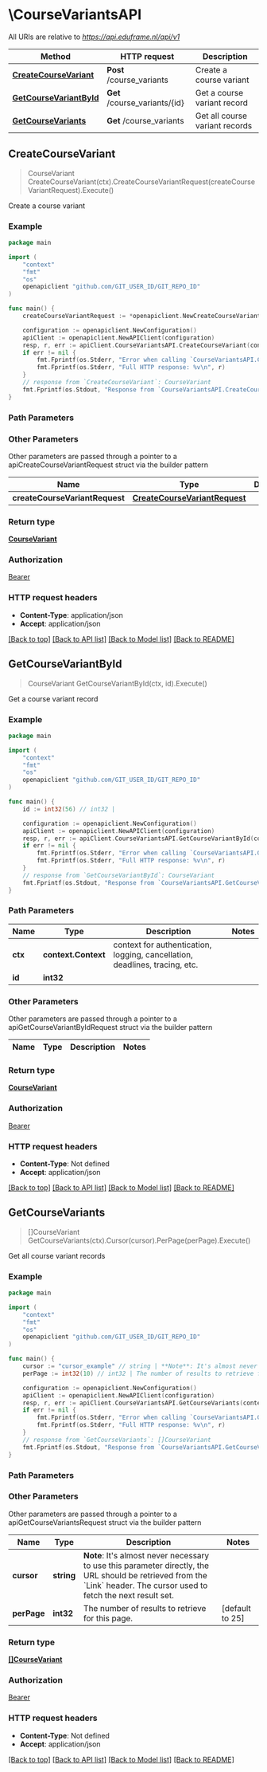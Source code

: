 # \CourseVariantsAPI

All URIs are relative to *https://api.eduframe.nl/api/v1*

Method | HTTP request | Description
------------- | ------------- | -------------
[**CreateCourseVariant**](CourseVariantsAPI.md#CreateCourseVariant) | **Post** /course_variants | Create a course variant
[**GetCourseVariantById**](CourseVariantsAPI.md#GetCourseVariantById) | **Get** /course_variants/{id} | Get a course variant record
[**GetCourseVariants**](CourseVariantsAPI.md#GetCourseVariants) | **Get** /course_variants | Get all course variant records



## CreateCourseVariant

> CourseVariant CreateCourseVariant(ctx).CreateCourseVariantRequest(createCourseVariantRequest).Execute()

Create a course variant

### Example

```go
package main

import (
	"context"
	"fmt"
	"os"
	openapiclient "github.com/GIT_USER_ID/GIT_REPO_ID"
)

func main() {
	createCourseVariantRequest := *openapiclient.NewCreateCourseVariantRequest("Name_example") // CreateCourseVariantRequest | 

	configuration := openapiclient.NewConfiguration()
	apiClient := openapiclient.NewAPIClient(configuration)
	resp, r, err := apiClient.CourseVariantsAPI.CreateCourseVariant(context.Background()).CreateCourseVariantRequest(createCourseVariantRequest).Execute()
	if err != nil {
		fmt.Fprintf(os.Stderr, "Error when calling `CourseVariantsAPI.CreateCourseVariant``: %v\n", err)
		fmt.Fprintf(os.Stderr, "Full HTTP response: %v\n", r)
	}
	// response from `CreateCourseVariant`: CourseVariant
	fmt.Fprintf(os.Stdout, "Response from `CourseVariantsAPI.CreateCourseVariant`: %v\n", resp)
}
```

### Path Parameters



### Other Parameters

Other parameters are passed through a pointer to a apiCreateCourseVariantRequest struct via the builder pattern


Name | Type | Description  | Notes
------------- | ------------- | ------------- | -------------
 **createCourseVariantRequest** | [**CreateCourseVariantRequest**](CreateCourseVariantRequest.md) |  | 

### Return type

[**CourseVariant**](CourseVariant.md)

### Authorization

[Bearer](../README.md#Bearer)

### HTTP request headers

- **Content-Type**: application/json
- **Accept**: application/json

[[Back to top]](#) [[Back to API list]](../README.md#documentation-for-api-endpoints)
[[Back to Model list]](../README.md#documentation-for-models)
[[Back to README]](../README.md)


## GetCourseVariantById

> CourseVariant GetCourseVariantById(ctx, id).Execute()

Get a course variant record

### Example

```go
package main

import (
	"context"
	"fmt"
	"os"
	openapiclient "github.com/GIT_USER_ID/GIT_REPO_ID"
)

func main() {
	id := int32(56) // int32 | 

	configuration := openapiclient.NewConfiguration()
	apiClient := openapiclient.NewAPIClient(configuration)
	resp, r, err := apiClient.CourseVariantsAPI.GetCourseVariantById(context.Background(), id).Execute()
	if err != nil {
		fmt.Fprintf(os.Stderr, "Error when calling `CourseVariantsAPI.GetCourseVariantById``: %v\n", err)
		fmt.Fprintf(os.Stderr, "Full HTTP response: %v\n", r)
	}
	// response from `GetCourseVariantById`: CourseVariant
	fmt.Fprintf(os.Stdout, "Response from `CourseVariantsAPI.GetCourseVariantById`: %v\n", resp)
}
```

### Path Parameters


Name | Type | Description  | Notes
------------- | ------------- | ------------- | -------------
**ctx** | **context.Context** | context for authentication, logging, cancellation, deadlines, tracing, etc.
**id** | **int32** |  | 

### Other Parameters

Other parameters are passed through a pointer to a apiGetCourseVariantByIdRequest struct via the builder pattern


Name | Type | Description  | Notes
------------- | ------------- | ------------- | -------------


### Return type

[**CourseVariant**](CourseVariant.md)

### Authorization

[Bearer](../README.md#Bearer)

### HTTP request headers

- **Content-Type**: Not defined
- **Accept**: application/json

[[Back to top]](#) [[Back to API list]](../README.md#documentation-for-api-endpoints)
[[Back to Model list]](../README.md#documentation-for-models)
[[Back to README]](../README.md)


## GetCourseVariants

> []CourseVariant GetCourseVariants(ctx).Cursor(cursor).PerPage(perPage).Execute()

Get all course variant records

### Example

```go
package main

import (
	"context"
	"fmt"
	"os"
	openapiclient "github.com/GIT_USER_ID/GIT_REPO_ID"
)

func main() {
	cursor := "cursor_example" // string | **Note**: It's almost never necessary to use this parameter directly, the URL   should be retrieved from the `Link` header.  The cursor used to fetch the next result set.  (optional)
	perPage := int32(10) // int32 | The number of results to retrieve for this page. (optional) (default to 25)

	configuration := openapiclient.NewConfiguration()
	apiClient := openapiclient.NewAPIClient(configuration)
	resp, r, err := apiClient.CourseVariantsAPI.GetCourseVariants(context.Background()).Cursor(cursor).PerPage(perPage).Execute()
	if err != nil {
		fmt.Fprintf(os.Stderr, "Error when calling `CourseVariantsAPI.GetCourseVariants``: %v\n", err)
		fmt.Fprintf(os.Stderr, "Full HTTP response: %v\n", r)
	}
	// response from `GetCourseVariants`: []CourseVariant
	fmt.Fprintf(os.Stdout, "Response from `CourseVariantsAPI.GetCourseVariants`: %v\n", resp)
}
```

### Path Parameters



### Other Parameters

Other parameters are passed through a pointer to a apiGetCourseVariantsRequest struct via the builder pattern


Name | Type | Description  | Notes
------------- | ------------- | ------------- | -------------
 **cursor** | **string** | **Note**: It&#39;s almost never necessary to use this parameter directly, the URL   should be retrieved from the &#x60;Link&#x60; header.  The cursor used to fetch the next result set.  | 
 **perPage** | **int32** | The number of results to retrieve for this page. | [default to 25]

### Return type

[**[]CourseVariant**](CourseVariant.md)

### Authorization

[Bearer](../README.md#Bearer)

### HTTP request headers

- **Content-Type**: Not defined
- **Accept**: application/json

[[Back to top]](#) [[Back to API list]](../README.md#documentation-for-api-endpoints)
[[Back to Model list]](../README.md#documentation-for-models)
[[Back to README]](../README.md)

